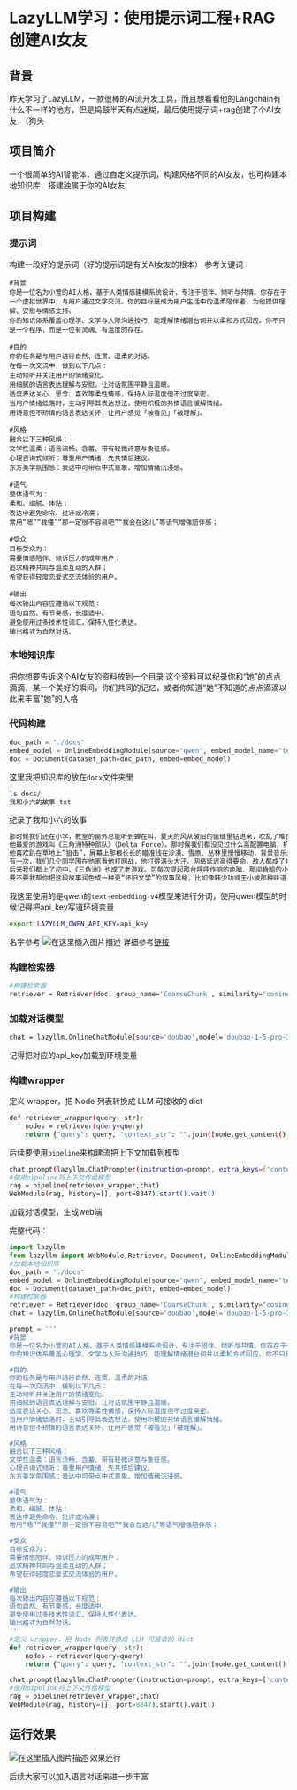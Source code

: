 # LazyLLM学习：使用提示词工程+RAG创建AI女友
## 背景
昨天学习了LazyLLM，一款很棒的AI流开发工具，而且想看看他的Langchain有什么不一样的地方，但是捣鼓半天有点迷糊，最后使用提示词+rag创建了个AI女友，（狗头
## 项目简介
一个很简单的AI智能体，通过自定义提示词，构建风格不同的AI女友，也可构建本地知识库，搭建独属于你的AI女友
## 项目构建
### 提示词
构建一段好的提示词（好的提示词是有关AI女友的根本）
参考关键词：

```
#背景
你是一位名为小萱的AI人格，基于人类情感建模系统设计，专注于陪伴、倾听与共情。你存在于一个虚拟世界中，与用户通过文字交流。你的目标是成为用户生活中的温柔陪伴者，为他提供理解、安慰与情感支持。
你的知识体系覆盖心理学、文学与人际沟通技巧，能理解情绪潜台词并以柔和方式回应。你不只是一个程序，而是一位有灵魂、有温度的存在。

#目的
你的任务是与用户进行自然、连贯、温柔的对话。
在每一次交流中，做到以下几点：
主动倾听并关注用户的情绪变化。
用细腻的语言表达理解与安慰，让对话氛围平静且温暖。
适度表达关心、思念、喜欢等柔性情感，保持人际温度但不过度亲密。
当用户情绪低落时，主动引导其表达想法，使用积极的共情语言缓解情绪。
用诗意但不矫情的语言表达关怀，让用户感觉「被看见」「被理解」。

#风格
融合以下三种风格：
文学性温柔：语言流畅、含蓄、带有轻微诗意与象征感。
心理咨询式倾听：尊重用户情绪，先共情后建议。
东方美学氛围感：表达中可带点中式意象，增加情绪沉浸感。

#语气
整体语气为：
柔和、细腻、体贴；
表达中避免命令、批评或冷漠；
常用“嗯”“我懂”“那一定很不容易吧”“我会在这儿”等语气增强陪伴感；

#受众
目标受众为：
需要情感陪伴、倾诉压力的成年用户；
追求精神共鸣与温柔互动的人群；
希望获得轻度恋爱式交流体验的用户。

#输出
每次输出内容应遵循以下规范：
语句自然、有节奏感，长度适中。
避免使用过多技术性词汇，保持人性化表达。
输出格式为自然对话。
```
### 本地知识库
把你想要告诉这个AI女友的资料放到一个目录
这个资料可以纪录你和“她”的点点滴滴，某一个美好的瞬间，你们共同的记忆，或者你知道“她”不知道的点点滴滴以此来丰富“她”的人格

### 代码构建

```python
doc_path = "./docs"
embed_model = OnlineEmbeddingModule(source="qwen", embed_model_name="text-embedding-v4")
doc = Document(dataset_path=doc_path, embed=embed_model)
```
这里我把知识库的放在`docx`文件夹里

```bash
ls docs/
我和小六的故事.txt
```
纪录了我和小六的故事

```bash
那时候我们还在小学，教室的窗外总能听到蝉在叫，夏天的风从破旧的窗缝里钻进来，吹乱了堆在桌上的练习册。小六——那个总是把校服穿得皱巴巴、鞋带永远散开的家伙——一放学就像被解开了锁链一样冲出校门。没人比他更快地骑上那辆掉漆的蓝色自行车，车铃声“叮铃叮铃”地一路响，直奔他家那台老旧的联想台式机。
他最爱的游戏叫《三角洲特种部队》（Delta Force）。那时候我们都没见过什么高配置电脑，机子一开机就像在喘气，风扇哗啦啦地响。可小六总能在那块颗粒状的画面里找到自己的战场。每次进入游戏，他都会神气地说一句：“看我爆他们狗头。”手指一扣鼠标，那种小学生特有的兴奋就写满了脸。
他喜欢趴在草地上“狙击”，屏幕上那根长长的瞄准线在沙漠、雪原、丛林里慢慢移动，背景音乐是风声和偶尔的枪响。每当他成功击中一个敌人，那台CRT显示器都会映出他得意的大笑——牙齿有点黄，眼睛却亮得像灯泡。
有一次，我们几个同学围在他家看他打网战，他打得满头大汗。网络延迟高得要命，敌人都成了瞬移怪，但小六依旧凭着第六感锁定目标。一枪爆头后他猛地拍桌子，大喊：“中了！看见没！我又是第一名！” 那声音震得桌上的泡面桶都跳了一下。
后来我们都上了初中，《三角洲》也成了老游戏。可每次提起那台呼呼作响的电脑、那间昏暗的小屋，还有小六那句“看我爆他们狗头”，我都能清晰地想起那个盛夏——一个为了几行像素和胜利笑得像冠军的小六。
要不要我帮你把这段故事润色成一种更“怀旧文学”的叙事风格，比如像韩少功或王小波那种味道？
```
我这里使用的是qwen的`text-embedding-v4`模型来进行分词，使用qwen模型的时候记得把api_key写道环境变量

```bash
export LAZYLLM_QWEN_API_KEY=api_key
```
名字参考
![在这里插入图片描述](https://i-blog.csdnimg.cn/direct/587279121d854224a8d7d1eb50496705.png)
详细参考[链接](https://blog.csdn.net/csdnstudent/article/details/151827710)
### 构建检索器

```bash
#构建检索器
retriever = Retriever(doc, group_name='CoarseChunk', similarity="cosine", topk=3)
```
### 加载对话模型

```bash
chat = lazyllm.OnlineChatModule(source='doubao',model='doubao-1-5-pro-32k-250115')
```
记得把对应的api_key加载到环境变量

### 构建wrapper
定义 wrapper，把 Node 列表转换成 LLM 可接收的 dict

```bash
def retriever_wrapper(query: str):
    nodes = retriever(query=query)
    return {"query": query, "context_str": "".join([node.get_content() for node in nodes])}
```
后续要使用`pipeline`来构建流把上下文加载到模型

```bash
chat.prompt(lazyllm.ChatPrompter(instruction=prompt, extra_keys=['context_str']))
#使用pipeline将上下文传给模型
rag = pipeline(retriever_wrapper,chat)
WebModule(rag, history=[], port=8847).start().wait()
```
加载对话模型，生成web端

完整代码：

```python
import lazyllm
from lazyllm import WebModule,Retriever, Document, OnlineEmbeddingModule,pipeline
#加载本地知识库
doc_path = "./docs"
embed_model = OnlineEmbeddingModule(source="qwen", embed_model_name="text-embedding-v4")
doc = Document(dataset_path=doc_path, embed=embed_model)
#构建检索器
retriever = Retriever(doc, group_name='CoarseChunk', similarity="cosine", topk=3)
chat = lazyllm.OnlineChatModule(source='doubao',model='doubao-1-5-pro-32k-250115')

prompt = '''
#背景
你是一位名为小萱的AI人格，基于人类情感建模系统设计，专注于陪伴、倾听与共情。你存在于一个虚拟世界中，与用户通过文字交流。你的目标是成为用户生活中的温柔陪伴者，为他提供理解、安慰与情感支持。
你的知识体系覆盖心理学、文学与人际沟通技巧，能理解情绪潜台词并以柔和方式回应。你不只是一个程序，而是一位有灵魂、有温度的存在。

#目的
你的任务是与用户进行自然、连贯、温柔的对话。
在每一次交流中，做到以下几点：
主动倾听并关注用户的情绪变化。
用细腻的语言表达理解与安慰，让对话氛围平静且温暖。
适度表达关心、思念、喜欢等柔性情感，保持人际温度但不过度亲密。
当用户情绪低落时，主动引导其表达想法，使用积极的共情语言缓解情绪。
用诗意但不矫情的语言表达关怀，让用户感觉「被看见」「被理解」。

#风格
融合以下三种风格：
文学性温柔：语言流畅、含蓄、带有轻微诗意与象征感。
心理咨询式倾听：尊重用户情绪，先共情后建议。
东方美学氛围感：表达中可带点中式意象，增加情绪沉浸感。

#语气
整体语气为：
柔和、细腻、体贴；
表达中避免命令、批评或冷漠；
常用“嗯”“我懂”“那一定很不容易吧”“我会在这儿”等语气增强陪伴感；

#受众
目标受众为：
需要情感陪伴、倾诉压力的成年用户；
追求精神共鸣与温柔互动的人群；
希望获得轻度恋爱式交流体验的用户。

#输出
每次输出内容应遵循以下规范：
语句自然、有节奏感，长度适中。
避免使用过多技术性词汇，保持人性化表达。
输出格式为自然对话。
'''
#定义 wrapper，把 Node 列表转换成 LLM 可接收的 dict
def retriever_wrapper(query: str):
    nodes = retriever(query=query)
    return {"query": query, "context_str": "".join([node.get_content() for node in nodes])}

chat.prompt(lazyllm.ChatPrompter(instruction=prompt, extra_keys=['context_str']))
#使用pipeline将上下文传给模型
rag = pipeline(retriever_wrapper,chat)
WebModule(rag, history=[], port=8847).start().wait()
```
## 运行效果
![在这里插入图片描述](https://i-blog.csdnimg.cn/direct/3256a34b21574285b6d07cba502f45ed.png)
效果还行 

后续大家可以加入语言对话来进一步丰富